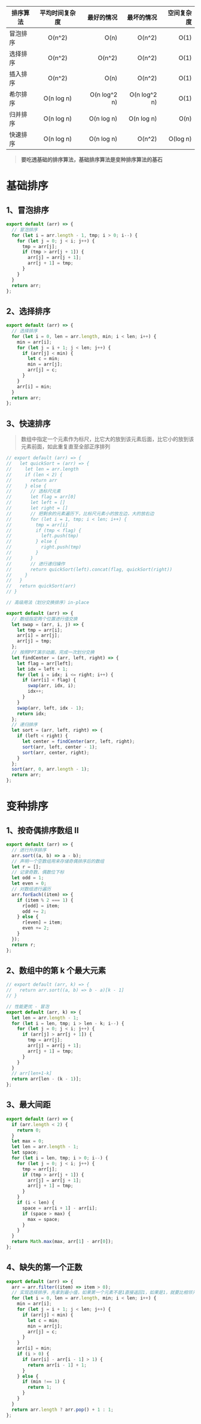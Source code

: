 | 排序算法 | 平均时间复杂度 |   最好的情况 |   最坏的情况 | 空间复杂度 |
| -------- | :------------: | -----------: | -----------: | ---------: |
| 冒泡排序 |     O(n^2)     |         O(n) |       O(n^2) |       O(1) |
| 选择排序 |     O(n^2)     |       O(n^2) |       O(n^2) |       O(1) |
| 插入排序 |     O(n^2)     |         O(n) |       O(n^2) |       O(1) |
| 希尔排序 |   O(n log n)   | O(n log^2 n) | O(n log^2 n) |       O(1) |
| 归并排序 |   O(n log n)   |   O(n log n) |   O(n log n) |       O(n) |
| 快速排序 |   O(n log n)   |   O(n log n) |       O(n^2) |   O(log n) |

> **要吃透基础的排序算法，基础排序算法是变种排序算法的基石**

# 基础排序

## 1、冒泡排序

```javascript
export default (arr) => {
  // 冒泡排序
  for (let i = arr.length - 1, tmp; i > 0; i--) {
    for (let j = 0; j < i; j++) {
      tmp = arr[j];
      if (tmp > arr[j + 1]) {
        arr[j] = arr[j + 1];
        arr[j + 1] = tmp;
      }
    }
  }
  return arr;
};
```

## 2、选择排序

```javascript
export default (arr) => {
  // 选择排序
  for (let i = 0, len = arr.length, min; i < len; i++) {
    min = arr[i];
    for (let j = i + 1; j < len; j++) {
      if (arr[j] < min) {
        let c = min;
        min = arr[j];
        arr[j] = c;
      }
    }
    arr[i] = min;
  }
  return arr;
};
```

## 3、快速排序

> 数组中指定一个元素作为标尺，比它大的放到该元素后面，比它小的放到该元素前面，如此重复直至全部正序排列

```javascript
// export default (arr) => {
//   let quickSort = (arr) => {
//     let len = arr.length
//     if (len < 2) {
//       return arr
//     } else {
//       // 选标尺元素
//       let flag = arr[0]
//       let left = []
//       let right = []
//       // 把剩余的元素遍历下，比标尺元素小的放左边，大的放右边
//       for (let i = 1, tmp; i < len; i++) {
//         tmp = arr[i]
//         if (tmp < flag) {
//           left.push(tmp)
//         } else {
//           right.push(tmp)
//         }
//       }
//       // 进行递归操作
//       return quickSort(left).concat(flag, quickSort(right))
//     }
//   }
//   return quickSort(arr)
// }

// 高级用法（划分交换排序）in-place

export default (arr) => {
  // 数组指定两个位置进行值交换
  let swap = (arr, i, j) => {
    let tmp = arr[i];
    arr[i] = arr[j];
    arr[j] = tmp;
  };
  // 按照PPT演示动画，完成一次划分交换
  let findCenter = (arr, left, right) => {
    let flag = arr[left];
    let idx = left + 1;
    for (let i = idx; i <= right; i++) {
      if (arr[i] < flag) {
        swap(arr, idx, i);
        idx++;
      }
    }
    swap(arr, left, idx - 1);
    return idx;
  };
  // 递归排序
  let sort = (arr, left, right) => {
    if (left < right) {
      let center = findCenter(arr, left, right);
      sort(arr, left, center - 1);
      sort(arr, center, right);
    }
  };
  sort(arr, 0, arr.length - 1);
  return arr;
};
```

# 变种排序

## 1、按奇偶排序数组 II

```javascript
export default (arr) => {
  // 进行升序排序
  arr.sort((a, b) => a - b);
  // 声明一个空数组用来存储奇偶排序后的数组
  let r = [];
  // 记录奇数、偶数位下标
  let odd = 1;
  let even = 0;
  // 对数组进行遍历
  arr.forEach((item) => {
    if (item % 2 === 1) {
      r[odd] = item;
      odd += 2;
    } else {
      r[even] = item;
      even += 2;
    }
  });
  return r;
};
```

## 2、数组中的第 k 个最大元素

```javascript
// export default (arr, k) => {
//   return arr.sort((a, b) => b - a)[k - 1]
// }

// 性能更优 - 冒泡
export default (arr, k) => {
  let len = arr.length - 1;
  for (let i = len, tmp; i > len - k; i--) {
    for (let j = 0; j < i; j++) {
      if (arr[j] > arr[j + 1]) {
        tmp = arr[j];
        arr[j] = arr[j + 1];
        arr[j + 1] = tmp;
      }
    }
  }
  // arr[len+1-k]
  return arr[len - (k - 1)];
};
```

## 3、最大间距

```javascript
export default (arr) => {
  if (arr.length < 2) {
    return 0;
  }
  let max = 0;
  let len = arr.length - 1;
  let space;
  for (let i = len, tmp; i > 0; i--) {
    for (let j = 0; j < i; j++) {
      tmp = arr[j];
      if (tmp > arr[j + 1]) {
        arr[j] = arr[j + 1];
        arr[j + 1] = tmp;
      }
    }
    if (i < len) {
      space = arr[i + 1] - arr[i];
      if (space > max) {
        max = space;
      }
    }
  }
  return Math.max(max, arr[1] - arr[0]);
};
```

## 4、缺失的第一个正数

```javascript
export default (arr) => {
  arr = arr.filter((item) => item > 0);
  // 实现选择排序，先拿到最小值，如果第一个元素不是1直接返回1，如果是1，就要比相邻元素差值
  for (let i = 0, len = arr.length, min; i < len; i++) {
    min = arr[i];
    for (let j = i + 1; j < len; j++) {
      if (arr[j] < min) {
        let c = min;
        min = arr[j];
        arr[j] = c;
      }
    }
    arr[i] = min;
    if (i > 0) {
      if (arr[i] - arr[i - 1] > 1) {
        return arr[i - 1] + 1;
      }
    } else {
      if (min !== 1) {
        return 1;
      }
    }
  }
  return arr.length ? arr.pop() + 1 : 1;
};
```
